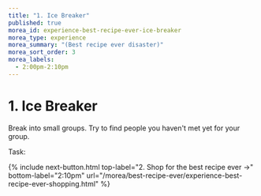 ```yaml
---
title: "1. Ice Breaker"
published: true
morea_id: experience-best-recipe-ever-ice-breaker
morea_type: experience
morea_summary: "(Best recipe ever disaster)"
morea_sort_order: 3
morea_labels:
  - 2:00pm-2:10pm
---
```


# 1. Ice Breaker

Break into small groups. Try to find people you haven't met yet for your group.

Task: 


{% include next-button.html
top-label="2. Shop for the best recipe ever ->"
bottom-label="2:10pm"
url="/morea/best-recipe-ever/experience-best-recipe-ever-shopping.html" %}
